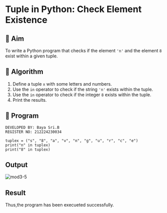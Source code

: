 # Tuple in Python: Check Element Existence

## 🎯 Aim
To write a Python program that checks if the element `'n'` and the element `8` exist within a given tuple.

## 🧠 Algorithm
1. Define a tuple `x` with some letters and numbers.
2. Use the `in` operator to check if the string `'n'` exists within the tuple.
3. Use the `in` operator to check if the integer `8` exists within the tuple.
4. Print the results.

## 🧾 Program
```
DEVELOPED BY: Baya Sri.B
REGISTER NO: 212224230034

tuplex = ("s", "8", "a", "v", "n", "g", "u", "r", "c", "e")
print("n" in tuplex)
print("8" in tuplex)

```
## Output
![mod3-5](https://github.com/user-attachments/assets/036f3474-5176-4430-a124-9036a778d11d)

## Result
Thus,the program has been execueted successfully.
